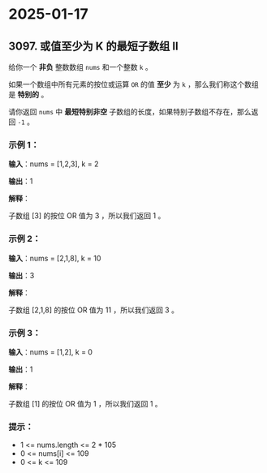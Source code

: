 # 2025-01-17

## 3097. 或值至少为 K 的最短子数组 II

给你一个 **非负** 整数数组 `nums` 和一个整数 `k` 。

如果一个数组中所有元素的按位或运算 `OR` 的值 **至少** 为 `k` ，那么我们称这个数组是 **特别的** 。

请你返回 `nums` 中 **最短特别非空** 子数组的长度，如果特别子数组不存在，那么返回 `-1` 。



### 示例 1：

**输入**：nums = [1,2,3], k = 2

**输出**：1

**解释**：

子数组 [3] 的按位 OR 值为 3 ，所以我们返回 1 。

### 示例 2：

**输入**：nums = [2,1,8], k = 10

**输出**：3

**解释**：

子数组 [2,1,8] 的按位 OR 值为 11 ，所以我们返回 3 。

### 示例 3：

**输入**：nums = [1,2], k = 0

**输出**：1

**解释**：

子数组 [1] 的按位 OR 值为 1 ，所以我们返回 1 。



### 提示：

- 1 <= nums.length <= 2 * 105
- 0 <= nums[i] <= 109
- 0 <= k <= 109